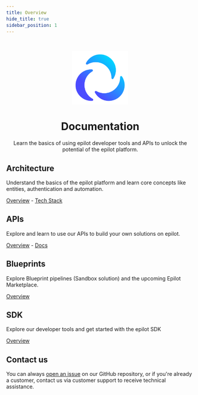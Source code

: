 ```yaml
---
title: Overview
hide_title: true
sidebar_position: 1
---
```


<p>&nbsp;</p>

<p align="center"><a href="/"><img src="/img/logo.png" width="150" /></a></p>

<h1 align="center">Documentation</h1>

<p align="center">Learn the basics of using epilot developer tools and APIs to unlock the potential of the epilot platform.</p>

## Architecture

Understand the basics of the epilot platform and learn core concepts like entities, authentication and automation.

[Overview](/docs/architecture/overview) - [Tech Stack](/docs/architecture/overview#tech-stack)

## APIs

Explore and learn to use our APIs to build your own solutions on epilot.

[Overview](/docs/architecture/api-first) - [Docs](/api)

## Blueprints

Explore Blueprint pipelines (Sandbox solution) and the upcoming Epilot Marketplace.

[Overview](/docs/blueprints/sandbox)

## SDK

Explore our developer tools and get started with the epilot SDK

[Overview](/docs/architecture/sdk)

## Contact us

You can always [open an issue](https://github.com/epilot-dev/docs/issues) on our GitHub repository, or if you're already a customer, contact us via customer support to receive technical assistance.

